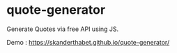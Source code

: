 # quote-generator
 Generate Quotes via free API using JS.
 
 Demo : https://skanderthabet.github.io/quote-generator/
